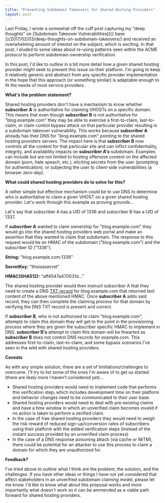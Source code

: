 ```yaml
---
title: "Preventing Subdomain Takeovers for Shared Hosting Providers"
layout: post
---
```


Last Friday, I wrote a somewhat off the cuff post capturing my "deep thoughts" on [Subdomain Takeover Vulnerabilities]({{ base }}/2017/02/03/deep-thoughts-on-subdomain-takeovers/) and received an overwhelming amount of interest on the subject, which is exciting.  In that post, I eluded to some ideas about re-using patterns seen within the ACME protocol to perform subdomain ownership verification.

In this post, I'd like to outline in a bit more detail how a given shared hosting provider might seek to prevent this issue on their platform.  I'm going to keep it relatively generic and abstract from any specific provider implementation in the hope that this approach (or something similar) is adaptable enough to fit the needs of most service providers.

**What's the problem statement?**

Shared hosting providers don't have a mechanism to know whether **subscriber A** is authoritative for claiming VHOSTs on a specific domain.  This means that even though **subscriber B** is not authoritative for "blog.example.com" they may be able to exercise a first-to-claim, last-to-claim, or claim control bypass attack on that particular provider resulting in a subdomain takeover vulnerability.  This works because **subscriber A** already has their DNS for "blog.example.com" pointing to the shared hosting providers servers.  The impact here is that **subscriber B** now controls all the content for that particular site and can inflict confidentiality, integrity, and availability impacts on **subscriber A's** subdomain.  Examples can include but are not limited to hosting offensive content on the affected domain (porn, hate speach, etc.), eliciting secrets from the user (prompting for authentication), or subjecting the user to client-side vulnerabilities (a browser zero-day).

**What could shared hosting providers do to solve for this?**

A rather simple but effective mechanism could be to use DNS to determine who is authoritative to claim a given VHOST on a given shared hosting provider.  Let's work through this example as proving grounds...

Let's say that subscriber A has a UID of 1336 and subscriber B has a UID of 1337.

If **subscriber A** wanted to claim ownership for "blog.example.com" they would go into the shared hosting providers web portal and make an assertion that they wanted to claim that subdomain.  The response to this request would be an HMAC of the subdomain ("blog.example.com") and the subscriber ID ("1336").

**String:** "blog.example.com:1336"

**SecretKey:** "thisisasecret"

**HMAC(SHA512):** "aff4547a470031d..."

The shared hosting provider would then instruct subscriber A that they need to create a DNS [TXT record](https://en.wikipedia.org/wiki/TXT_record) for blog.example.com that returned text content of the above mentioned HMAC.  Once **subscriber A** adds said record, they can then complete the claiming process for that domain by verifying the DNS TXT record is present and correct.

If **subscriber B**, who is not authorized to claim "blog.example.com", attempts to claim this domain they will get to the point in the provisioning process where they are given the subscriber specific HMAC to implement in DNS.  **subscriber B's** attempt to claim this domain will be thwarted as **subscriber B** does not control DNS records for example.com.  This addresses first-to-claim, last-to-claim, and some bypass scenarios I've seen in the wild with shared hosting providers.

**Caveats**

As with any simple solution, there are a set of limitations/challenges to overcome.  I'll try to list some of the ones I'm aware of to get us started (there are likely more I haven't considered yet)...

- Shared hosting providers would need to implement code that performs this verification step, which includes development time on their platform and behavior changes need to be communicated to their user base.
- Shared hosting providers would need to deal with pre-existing claims and have a time window in which an unverified claim becomes invalid if no action is taken to perform a verified claim.
- In the case of free shared hosting providers they would need to weigh the risk reward of reduced sign-up/conversion rates of subscribers using their platform with the added verification steps (instead of the instant success provided by an unverified claim process)
- In the case of a DNS response poisoning attack (via cache or MiTM), there could be potential for an attacker to use this process to claim a domain for which they are unauthorized for.

**Feedback?**

I've tried above to outline what I think are the problem, the solution, and the challenges.  If you have other ideas or things I have not yet considered that affect stakeholders in an unverified subdomain claiming model, please let me know.  I'd like to know what about this proposal works and more importantly what doesn't work so it can be ammended as a viable path forward for shared hosting providers.